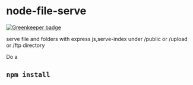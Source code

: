 # node-file-serve

[![Greenkeeper badge](https://badges.greenkeeper.io/saikatharryc/node-file-serve.svg)](https://greenkeeper.io/)

serve file and folders with express js,serve-index under /public or /upload or /ftp directory

Do a 
## `npm install`
